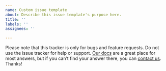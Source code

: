 ```yaml
---
name: Custom issue template
about: Describe this issue template's purpose here.
title: ''
labels: ''
assignees: ''

---
```


Please note that this tracker is only for bugs and feature requests. Do not use the issue tracker for help or support. [Our docs](https://docs.plausible.io/) are a great place for most answers, but if you can’t find your answer there, you can [contact us](https://plausible.io/contact). Thanks!
